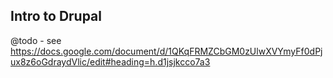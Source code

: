 Intro to Drupal
---------------

@todo - see https://docs.google.com/document/d/1QKqFRMZCbGM0zUlwXVYmyFf0dPjux8z6oGdraydVlic/edit#heading=h.d1jsjkcco7a3
